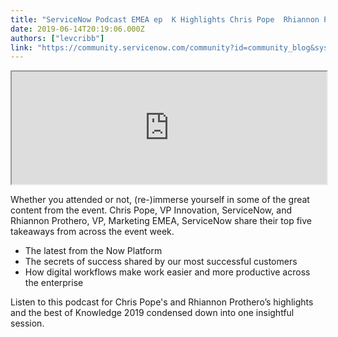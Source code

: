 ```yaml
---
title: "ServiceNow Podcast EMEA ep  K Highlights Chris Pope  Rhiannon Prothero"
date: 2019-06-14T20:19:06.000Z
authors: ["levcribb"]
link: "https://community.servicenow.com/community?id=community_blog&sys_id=b79ceb55db4ab3c014d6fb2439961994"
---
```

<p><iframe title="ServiceNow Podcast EMEA ep1 - K19 Highlights" src="https://omny.fm/shows/servicenow-cloudcast/servicenow-podcast-emea-ep1-k19-highlights/embed" width="100%" height="180"></iframe></p>
<p>Whether you attended or not, (re-)immerse yourself in some of the great content from the event. Chris Pope, VP Innovation, ServiceNow, and Rhiannon Prothero, VP, Marketing EMEA, ServiceNow share their top five takeaways from across the event week.</p>
<ul><li>The latest from the Now Platform</li><li>The secrets of success shared by our most successful customers</li><li>How digital workflows make work easier and more productive across the enterprise</li></ul>
<p>Listen to this podcast for Chris Pope&#39;s and Rhiannon Prothero’s highlights and the best of Knowledge 2019 condensed down into one insightful session.</p>